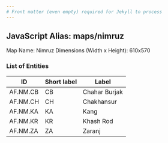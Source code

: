 ```yaml
---
# Front matter (even empty) required for Jekyll to process
---
```


## JavaScript Alias: maps/nimruz

Map Name: Nimruz
Dimensions (Width x Height): 610x570





### List of Entities

ID | Short label | Label
---|---|---|
AF.NM.CB|CB|Chahar Burjak
AF.NM.CH|CH|Chakhansur
AF.NM.KA|KA|Kang
AF.NM.KR|KR|Khash Rod
AF.NM.ZA|ZA|Zaranj